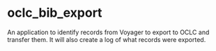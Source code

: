 # oclc_bib_export
An application to identify records from Voyager to export to OCLC and transfer them. It will also create a log of what records were exported.
